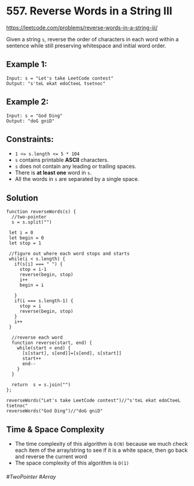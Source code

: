 # 557. Reverse Words in a String III
https://leetcode.com/problems/reverse-words-in-a-string-iii/

Given a string `s`, reverse the order of characters in each word within a sentence while still preserving whitespace and initial word order.
## Example 1:
````
Input: s = "Let's take LeetCode contest"
Output: "s'teL ekat edoCteeL tsetnoc"
````
## Example 2:
````
Input: s = "God Ding"
Output: "doG gniD"
```` 

## Constraints:

- `1 <= s.length <= 5 * 104`
- `s` contains printable <b>ASCII</b> characters.
- `s` does not contain any leading or trailing spaces.
- There is <b>at least one</b> word in `s`.
- All the words in `s` are separated by a single space.

## Solution 
````
function reverseWords(s) {
  //two-pointer
  s = s.split("")
   
 let i = 0
 let begin = 0
 let stop = 1
 
 //figure out where each word stops and starts
 while(i < s.length) { 
   if(s[i] === " ") {
     stop = i-1
     reverse(begin, stop)
     i++
     begin = i
     
   }
   if(i === s.length-1) {
     stop = i
     reverse(begin, stop)
   }
   i++   
 }
  
  //reverse each word
  function reverse(start, end) {
    while(start < end) {
      [s[start], s[end]]=[s[end], s[start]]
      start++
      end--
    }
  }
  
  return  s = s.join("")  
};

reverseWords("Let's take LeetCode contest")//"s'teL ekat edoCteeL tsetnoc"
reverseWords("God Ding")//"doG gniD"
````

## Time & Space Complexity
- The time complexity of this algorithm is `O(N)` because we much check each item of the array/string to see if it is a white space, then go back and reverse the current word
- The space complexity of this algorithm is `O(1)`

###### #TwoPointer #Array
